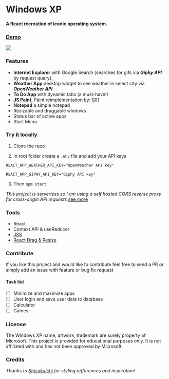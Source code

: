 # Windows XP

**A React recreation of iconic operating system.**

### [Demo](https://windows.shalkauskas.com)


[![](https://res.cloudinary.com/dyj6lkekg/image/upload/c_thumb,q_46,w_557/v1618250736/github/windows.png)](https://windows.shalkauskas.com/ "Visit website")



### Features

- **Internet Explorer** with Google Search (searches for gifs via ***Giphy API***  by request query);
- **Weather App** desktop widget to see weather in select city via ***OpenWeather API***
- **To Do App** with dynamic tabs (a must-have!)
-  [**JS Paint**](https://github.com/1j01/jspaint), Paint reimplementation by: [1j01](https://github.com/1j01)
- **Notepad** a simple notepad
- Resizable and draggable windows
- Status bar of active apps
- Start Menu

### Try it locally

1. Clone the repo

2. In root folder create a `.env` file and add your API keys
```
REACT_APP_WEATHER_API_KEY="OpenWeather API key"

REACT_APP_GIPHY_API_KEY="Giphy API key"
```
3. Then
`npm start`

*This project is serverless so I am using a self hosted CORS reverse proxy for cross-origin API requests* 
[see more](https://github.com/Rob--W/cors-anywhere)

### Tools
- React
- Context API & useReducer
- [JSS](https://cssinjs.org/)
- [React Drag & Resize](https://github.com/bokuweb/react-rnd)

### Contribute
If you like this project and would like to contribute feel free to send a PR or simply add an issue with feature or bug fix request

#### Task list
- [ ] Minimize and maximize apps
- [ ] User login and save user data to database
- [ ] Calculator
- [ ] Games

### License
The Windows XP name, artwork, trademark are surely property of Microsoft. This project is provided for educational purposes only. It is not affiliated with and has not been approved by Microsoft.
### Credits
*Thanks to [ShizukuIchi](https://github.com/ShizukuIchi/winXP) for styling refferences and inspiration!*
